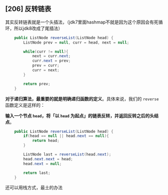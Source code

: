 ## [206] 反转链表

其实反转链表就是一个头插法，（jdk7里面hashmap不就是因为这个原因会有死循环，所以jdk8改成了尾插法）

```java
    public ListNode reverseList(ListNode head) {
        ListNode prev = null, curr = head, next = null;

        while(curr != null){
            next = curr.next;
            curr.next = prev;
            prev = curr;
            curr = next;
        }

        return prev;
    }
```



**对于递归算法，最重要的就是明确递归函数的定义**。具体来说，我们的 `reverse` 函数定义是这样的：

**输入一个节点 `head`，将「以 `head` 为起点」的链表反转，并返回反转之后的头结点**。

```java
    public ListNode reverseList(ListNode head) {
        if(head == null || head.next == null){
            return head;
        }

        ListNode last = reverseList(head.next);
        head.next.next = head;
        head.next = null;

        return last;
    }
```



还可以用栈方式，最土的办法
